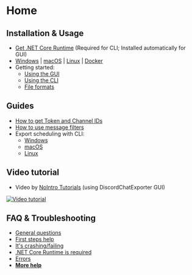 # Home

## Installation & Usage

- [Get .NET Core Runtime](Dotnet.md) (Required for CLI; Installed automatically for GUI)
- [Windows](Getting-started.md#gui-or-cli) | [macOS](MacOS.md) | [Linux](Linux.md) | [Docker](Docker.md)
- Getting started:
  - [Using the GUI](Using-the-GUI.md)
  - [Using the CLI](Using-the-CLI.md)
  - [File formats](Getting-started.md#file-formats)

## Guides

- [How to get Token and Channel IDs](Token-and-IDs.md)
- [How to use message filters](Message-filters.md)
- Export scheduling with CLI:
  - [Windows](Scheduling-Windows.md)
  - [macOS](Scheduling-MacOS.md)
  - [Linux](Scheduling-Linux.md)

## Video tutorial

- Video by [NoIntro Tutorials](https://youtube.com/channel/UCFezKSxdNKJe77-hYiuXu3Q) (using DiscordChatExporter GUI)

[![Video tutorial](https://i.ytimg.com/vi/jjtu0VQXV7I/hqdefault.jpg)](https://youtube.com/watch?v=jjtu0VQXV7I)

## FAQ & Troubleshooting

- [General questions](Troubleshooting.md#general)
- [First steps help](Troubleshooting.md#first-steps)
- [It's crashing/failing](Troubleshooting.md#DCE-is-crashingfailing)
- [.NET Core Runtime is required](Troubleshooting.md#net-core-runtime-is-required)
- [Errors](Troubleshooting.md#errors)
- [**More help**](Troubleshooting.md)
